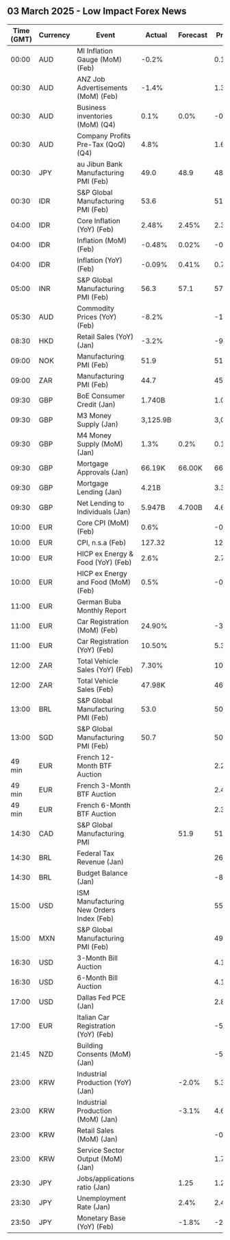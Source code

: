 ## 03 March 2025 - Low Impact Forex News

| Time (GMT) | Currency | Event | Actual | Forecast | Previous |
|------|----------|-------|--------|----------|----------|
| 00:00 | AUD | MI Inflation Gauge (MoM) (Feb) | -0.2% |  | 0.1% |
| 00:30 | AUD | ANZ Job Advertisements (MoM) (Feb) | -1.4% |  | 1.3% |
| 00:30 | AUD | Business inventories (MoM) (Q4) | 0.1% | 0.0% | -0.7% |
| 00:30 | AUD | Company Profits Pre-Tax (QoQ) (Q4) | 4.8% |  | 1.6% |
| 00:30 | JPY | au Jibun Bank Manufacturing PMI (Feb) | 49.0 | 48.9 | 48.7 |
| 00:30 | IDR | S&P Global Manufacturing PMI (Feb) | 53.6 |  | 51.9 |
| 04:00 | IDR | Core Inflation (YoY) (Feb) | 2.48% | 2.45% | 2.36% |
| 04:00 | IDR | Inflation (MoM) (Feb) | -0.48% | 0.02% | -0.76% |
| 04:00 | IDR | Inflation (YoY) (Feb) | -0.09% | 0.41% | 0.76% |
| 05:00 | INR | S&P Global Manufacturing PMI (Feb) | 56.3 | 57.1 | 57.7 |
| 05:30 | AUD | Commodity Prices (YoY) (Feb) | -8.2% |  | -10.7% |
| 08:30 | HKD | Retail Sales (YoY) (Jan) | -3.2% |  | -9.7% |
| 09:00 | NOK | Manufacturing PMI (Feb) | 51.9 |  | 51.3 |
| 09:00 | ZAR | Manufacturing PMI (Feb) | 44.7 |  | 45.3 |
| 09:30 | GBP | BoE Consumer Credit (Jan) | 1.740B |  | 1.062B |
| 09:30 | GBP | M3 Money Supply (Jan) | 3,125.9B |  | 3,084.2B |
| 09:30 | GBP | M4 Money Supply (MoM) (Jan) | 1.3% | 0.2% | 0.1% |
| 09:30 | GBP | Mortgage Approvals (Jan) | 66.19K | 66.00K | 66.51K |
| 09:30 | GBP | Mortgage Lending (Jan) | 4.21B |  | 3.34B |
| 09:30 | GBP | Net Lending to Individuals (Jan) | 5.947B | 4.700B | 4.600B |
| 10:00 | EUR | Core CPI (MoM) (Feb) | 0.6% |  | -0.9% |
| 10:00 | EUR | CPI, n.s.a (Feb) | 127.32 |  | 126.72 |
| 10:00 | EUR | HICP ex Energy & Food (YoY) (Feb) | 2.6% |  | 2.7% |
| 10:00 | EUR | HICP ex Energy and Food (MoM) (Feb) | 0.5% |  | -0.7% |
| 11:00 | EUR | German Buba Monthly Report |  |  |  |
| 11:00 | EUR | Car Registration (MoM) (Feb) | 24.90% |  | -31.30% |
| 11:00 | EUR | Car Registration (YoY) (Feb) | 10.50% |  | 5.30% |
| 12:00 | ZAR | Total Vehicle Sales (YoY) (Feb) | 7.30% |  | 10.40% |
| 12:00 | ZAR | Total Vehicle Sales (Feb) | 47.98K |  | 46.40K |
| 13:00 | BRL | S&P Global Manufacturing PMI (Feb) | 53.0 |  | 50.7 |
| 13:00 | SGD | S&P Global Manufacturing PMI (Feb) | 50.7 |  | 50.9 |
| 49 min | EUR | French 12-Month BTF Auction |  |  | 2.241% |
| 49 min | EUR | French 3-Month BTF Auction |  |  | 2.423% |
| 49 min | EUR | French 6-Month BTF Auction |  |  | 2.339% |
| 14:30 | CAD | S&P Global Manufacturing PMI |  | 51.9 | 51.6 |
| 14:30 | BRL | Federal Tax Revenue (Jan) |  |  | 261.30B |
| 14:30 | BRL | Budget Balance (Jan) |  |  | -80.372B |
| 15:00 | USD | ISM Manufacturing New Orders Index (Feb) |  |  | 55.1 |
| 15:00 | MXN | S&P Global Manufacturing PMI (Feb) |  |  | 49.10 |
| 16:30 | USD | 3-Month Bill Auction |  |  | 4.195% |
| 16:30 | USD | 6-Month Bill Auction |  |  | 4.180% |
| 17:00 | USD | Dallas Fed PCE (Jan) |  |  | 2.80% |
| 17:00 | EUR | Italian Car Registration (YoY) (Feb) |  |  | -5.8% |
| 21:45 | NZD | Building Consents (MoM) (Jan) |  |  | -5.6% |
| 23:00 | KRW | Industrial Production (YoY) (Jan) |  | -2.0% | 5.3% |
| 23:00 | KRW | Industrial Production (MoM) (Jan) |  | -3.1% | 4.6% |
| 23:00 | KRW | Retail Sales (MoM) (Jan) |  |  | -0.6% |
| 23:00 | KRW | Service Sector Output (MoM) (Jan) |  |  | 1.7% |
| 23:30 | JPY | Jobs/applications ratio (Jan) |  | 1.25 | 1.25 |
| 23:30 | JPY | Unemployment Rate (Jan) |  | 2.4% | 2.4% |
| 23:50 | JPY | Monetary Base (YoY) (Feb) |  | -1.8% | -2.5% |
